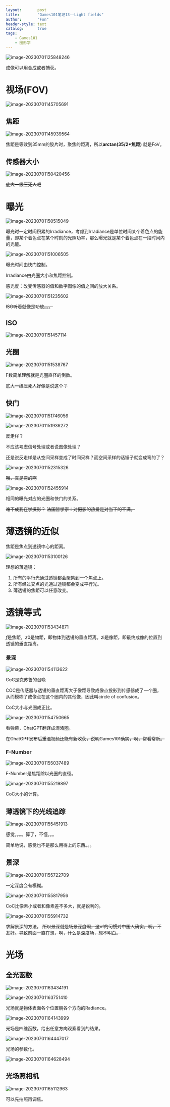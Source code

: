 ```yaml
---
layout:       post
title:        "Games101笔记13——Light fields"
author:       "Fon"
header-style: text
catalog:      true
tags:
    - Games101
    - 图形学
---
```




![image-20230701125848246](https://raw.githubusercontent.com/achmli/achmli.github.io/master/img/Games101/13/image-20230701125848246.png)

成像可以用合成或者捕获。

# 视场(FOV)

![image-20230701145705691](https://raw.githubusercontent.com/achmli/achmli.github.io/master/img/Games101/13/image-20230701145705691.png)

## 焦距

![image-20230701145939564](https://raw.githubusercontent.com/achmli/achmli.github.io/master/img/Games101/13/image-20230701145939564.png)

焦距是等效到35mm的胶片时，聚焦的距离，所以**arctan(35/2*焦距)** 就是FoV。

## 传感器大小

![image-20230701150420456](https://raw.githubusercontent.com/achmli/achmli.github.io/master/img/Games101/13/image-20230701150420456.png)

~~底大一级压死人吧~~

# 曝光

![image-20230701150515049](https://raw.githubusercontent.com/achmli/achmli.github.io/master/img/Games101/13/image-20230701150515049.png)

曝光时一定时间积累的Irradiance，考虑到Irradiance是单位时间某个着色点的能量，即某个着色点在某个时刻的光照功率，那么曝光就是某个着色点在一段时间内的光能。

![image-20230701151006505](https://raw.githubusercontent.com/achmli/achmli.github.io/master/img/Games101/13/image-20230701151006505.png)

曝光时间由快门控制。

Irradiance由光圈大小和焦距控制。

感光度：改变传感器的值和数字图像的值之间的放大关系。

![image-20230701151235602](https://raw.githubusercontent.com/achmli/achmli.github.io/master/img/Games101/13/image-20230701151235602.png)

~~ISO听着就像是功放。。。~~

## ISO

![image-20230701151457114](https://raw.githubusercontent.com/achmli/achmli.github.io/master/img/Games101/13/image-20230701151457114.png)

## 光圈

![image-20230701151538767](https://raw.githubusercontent.com/achmli/achmli.github.io/master/img/Games101/13/image-20230701151538767.png)

F数简单理解就是光圈直径的倒数。

~~底大一级压死人好像是说这个？~~

## 快门

![image-20230701151746056](https://raw.githubusercontent.com/achmli/achmli.github.io/master/img/Games101/13/image-20230701151746056.png)

![image-20230701151936272](https://raw.githubusercontent.com/achmli/achmli.github.io/master/img/Games101/13/image-20230701151936272.png)

反走样？

不应该考虑信号处理或者说图像处理？

还是说反走样是从空间采样变成了时间采样？而空间采样的话锤子就变成弯的了？

![image-20230701152315326](https://raw.githubusercontent.com/achmli/achmli.github.io/master/img/Games101/13/image-20230701152315326.png)

~~哦，真是弯的啊~~

![image-20230701152455914](https://raw.githubusercontent.com/achmli/achmli.github.io/master/img/Games101/13/image-20230701152455914.png)

相同的曝光对应的光圈和快门的关系。

~~难不成我在学摄影？~~
~~法国哲学家：对摄影的热爱是对当下的不满。~~

# 薄透镜的近似

焦距是焦点到透镜中心的距离。

![image-20230701153100126](https://raw.githubusercontent.com/achmli/achmli.github.io/master/img/Games101/13/image-20230701153100126.png)

理想的薄透镜：

1. 所有的平行光通过透镜都会聚集到一个焦点上。
2. 所有经过交点的光通过透镜都会变成平行光。
3. 薄透镜的焦距可以任意改变。

# 透镜等式

![image-20230701153434871](https://raw.githubusercontent.com/achmli/achmli.github.io/master/img/Games101/13/image-20230701153434871.png)

*f*是焦距，*z*0是物距，即物体到透镜的垂直距离。*z*i是像距，即最终成像的位置到透镜的垂直距离。

### 景深

![image-20230701154113622](https://raw.githubusercontent.com/achmli/achmli.github.io/master/img/Games101/13/image-20230701154113622.png)

~~CoC是克苏鲁的召唤~~

COC是传感器与透镜的垂直距离大于像距导致成像点投影到传感器成了一个圈，从而模糊了成像点在这个圈内的其他像，因此叫circle of confusion。

CoC大小与光圈成正比。

![image-20230701154750665](https://raw.githubusercontent.com/achmli/achmli.github.io/master/img/Games101/13/image-20230701154750665.png)

看弹幕，ChatGPT翻译成混淆圈。

~~在ChatGPT发布后重温视频还能有新收获，说明Games101确实，啊，常看常新。~~

### F-Number

![image-20230701155037489](https://raw.githubusercontent.com/achmli/achmli.github.io/master/img/Games101/13/image-20230701155037489.png)

F-Number是焦距除以光圈的直径。

![image-20230701155219897](https://raw.githubusercontent.com/achmli/achmli.github.io/master/img/Games101/13/image-20230701155219897.png)

CoC大小的计算。

## 薄透镜下的光线追踪

![image-20230701155451913](https://raw.githubusercontent.com/achmli/achmli.github.io/master/img/Games101/13/image-20230701155451913.png)

感觉。。。。算了，不懂。。。

简单地说，感觉也不是那么用得上的东西。。。

## 景深

![image-20230701155722709](https://raw.githubusercontent.com/achmli/achmli.github.io/master/img/Games101/13/image-20230701155722709.png)

一定深度会有模糊。

![image-20230701155817956](https://raw.githubusercontent.com/achmli/achmli.github.io/master/img/Games101/13/image-20230701155817956.png)

CoC比像素小或者和像素差不多大，就是锐利的。

![image-20230701155914732](https://raw.githubusercontent.com/achmli/achmli.github.io/master/img/Games101/13/image-20230701155914732.png)

求解景深的方法。
~~所以景深就是场景深度啊，这of的习惯对中国人确实，啊，不友好。导致前面一直在想，啊，什么是深度场，想不明白。~~

# 光场

## 全光函数

![image-20230701163434191](https://raw.githubusercontent.com/achmli/achmli.github.io/master/img/Games101/13/image-20230701163434191.png)

![image-20230701163751410](https://raw.githubusercontent.com/achmli/achmli.github.io/master/img/Games101/13/image-20230701163751410.png)

光场就是物体表面各个位置朝各个方向的Radiance。

![image-20230701164143999](https://raw.githubusercontent.com/achmli/achmli.github.io/master/img/Games101/13/image-20230701164143999.png)

光场是四维函数，给出任意方向观察看到的结果。

![image-20230701164447017](https://raw.githubusercontent.com/achmli/achmli.github.io/master/img/Games101/13/image-20230701164447017.png)

光场的参数化。

![image-20230701164628494](https://raw.githubusercontent.com/achmli/achmli.github.io/master/img/Games101/13/image-20230701164628494.png)

## 光场照相机

![image-20230701165112963](https://raw.githubusercontent.com/achmli/achmli.github.io/master/img/Games101/13/image-20230701165112963.png)

可以先拍照再调焦。

